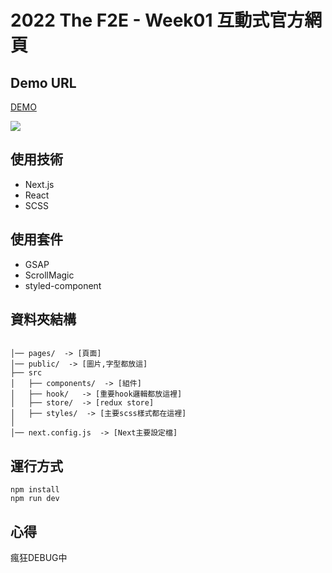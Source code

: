 # 2022 The F2E - Week01 互動式官方網頁

## Demo URL


[DEMO](https://f2e-project.vercel.app/)

![](https://i.imgur.com/IHJJgIe.png)



## 使用技術

- Next.js
- React
- SCSS

## 使用套件

- GSAP
- ScrollMagic
- styled-component

## 資料夾結構

```

│── pages/  -> [頁面]
│── public/  -> [圖片,字型都放這]
├── src
│   ├── components/  -> [組件]
│   ├── hook/   -> [重要hook邏輯都放這裡]
│   ├── store/  -> [redux store]
│   ├── styles/  -> [主要scss樣式都在這裡]
│
│── next.config.js  -> [Next主要設定檔]

```

## 運行方式

```
npm install
npm run dev  
```

## 心得

瘋狂DEBUG中
